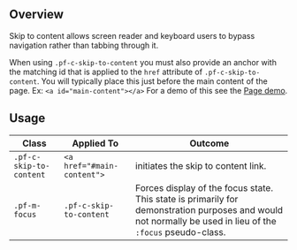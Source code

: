 ## Overview

Skip to content allows screen reader and keyboard users to bypass navigation rather than tabbing through it.

When using `.pf-c-skip-to-content` you must also provide an anchor with the matching id that is applied to the `href` attribute of `.pf-c-skip-to-content`. You will typically place this just before the main content of the page. Ex: `<a id="main-content"></a>` For a demo of this see the <a href="/demos/Page/examples">Page demo</a>.

## Usage

| Class | Applied To | Outcome |
| -- | -- | -- |
| `.pf-c-skip-to-content` | `<a href="#main-content">` |  initiates the skip to content link. |
| `.pf-m-focus` | `.pf-c-skip-to-content` |  Forces display of the focus state. This state is primarily for demonstration purposes and would not normally be used in lieu of the `:focus` pseudo-class. |
